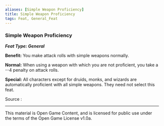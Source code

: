 ```yaml
---
aliases: [Simple Weapon Proficiency]
title: Simple Weapon Proficiency
tags: Feat, General_Feat
---
```

### Simple Weapon Proficiency 
***Feat Type: General***

**Benefit:** You make attack rolls with simple weapons normally.

**Normal:** When using a weapon with which you are not proficient, you
take a --4 penalty on attack rolls.

**Special:** All characters except for druids, monks, and wizards are
automatically proficient with all simple weapons. They need not select
this feat.

Source :

---

This material is Open Game Content, and is licensed for public use under
the terms of the Open Game License v1.0a.
